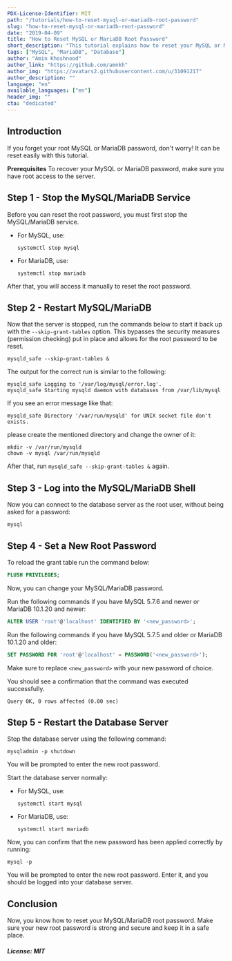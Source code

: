 ```yaml
---
PDX-License-Identifier: MIT
path: "/tutorials/how-to-reset-mysql-or-mariadb-root-password"
slug: "how-to-reset-mysql-or-mariadb-root-password"
date: "2019-04-09"
title: "How to Reset MySQL or MariaDB Root Password"
short_description: "This tutorial explains how to reset your MySQL or MariaDB root password"
tags: ["MySQL", "MariaDB", "Database"]
author: "Amin Khoshnood"
author_link: "https://github.com/amnkh"
author_img: "https://avatars2.githubusercontent.com/u/31091217"
author_description: ""
language: "en"
available_languages: ["en"]
header_img: ""
cta: "dedicated"
---
```


## Introduction

If you forget your root MySQL or MariaDB password, don't worry! It can be reset easily with this tutorial.

**Prerequisites**
To recover your MySQL or MariaDB password, make sure you have root access to the server.

## Step 1 - Stop the MySQL/MariaDB Service

Before you can reset the root password, you must first stop the MySQL/MariaDB service.

- For MySQL, use:
  ```console
  systemctl stop mysql
  ```

- For MariaDB, use:
  ```console
  systemctl stop mariadb
  ```

After that, you will access it manually to reset the root password.

## Step 2 - Restart MySQL/MariaDB

Now that the server is stopped, run the commands below to start it back up with the `--skip-grant-tables` option.
This bypasses the security measures (permission checking) put in place and allows for the root password to be reset.

```console
mysqld_safe --skip-grant-tables &
```

The output for the correct run is similar to the following:

```text
mysqld_safe Logging to '/var/log/mysql/error.log'.
mysqld_safe Starting mysqld daemon with databases from /var/lib/mysql
```

If you see an error message like that:

```text
mysqld_safe Directory '/var/run/mysqld' for UNIX socket file don't exists.
```

please create the mentioned directory and change the owner of it:

```console
mkdir -v /var/run/mysqld
chown -v mysql /var/run/mysqld
```

After that, run `mysqld_safe --skip-grant-tables &` again.

## Step 3 - Log into the MySQL/MariaDB Shell

Now you can connect to the database server as the root user, without being asked for a password:

```console
mysql
```

## Step 4 - Set a New Root Password

To reload the grant table run the command below:

```sql
FLUSH PRIVILEGES;
```

Now, you can change your MySQL/MariaDB password.

Run the following commands if you have MySQL 5.7.6 and newer or MariaDB 10.1.20 and newer:

```sql
ALTER USER 'root'@'localhost' IDENTIFIED BY '<new_password>';
```

Run the following commands if you have MySQL 5.7.5 and older or MariaDB 10.1.20 and older:

```sql
SET PASSWORD FOR 'root'@'localhost' = PASSWORD('<new_password>');
```

Make sure to replace `<new_password>` with your new password of choice.

You should see a confirmation that the command was executed successfully.

```text
Query OK, 0 rows affected (0.00 sec)
```

## Step 5 - Restart the Database Server

Stop the database server using the following command:

```console
mysqladmin -p shutdown
```

You will be prompted to enter the new root password.

Start the database server normally:

- For MySQL, use:
  ```console
  systemctl start mysql
  ```

- For MariaDB, use:
  ```console
  systemctl start mariadb
  ```

Now, you can confirm that the new password has been applied correctly by running:

```console
mysql -p
```

You will be prompted to enter the new root password.
Enter it, and you should be logged into your database server.

## Conclusion

Now, you know how to reset your MySQL/MariaDB root password.
Make sure your new root password is strong and secure and keep it in a safe place.

##### License: MIT

<!---

Contributors's Certificate of Origin

By making a contribution to this project, I certify that:

(a) The contribution was created in whole or in part by me and I have
    the right to submit it under the license indicated in the file; or

(b) The contribution is based upon previous work that, to the best of my
    knowledge, is covered under an appropriate license and I have the
    right under that license to submit that work with modifications,
    whether created in whole or in part by me, under the same license
    (unless I am permitted to submit under a different license), as
    indicated in the file; or

(c) The contribution was provided directly to me by some other person
    who certified (a), (b) or (c) and I have not modified it.

(d) I understand and agree that this project and the contribution are
    public and that a record of the contribution (including all personal
    information I submit with it, including my sign-off) is maintained
    indefinitely and may be redistributed consistent with this project
    or the license(s) involved.

Signed-off-by: [Amin Khosnood noodi.net@gmail.com]

-->
